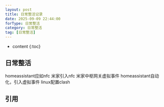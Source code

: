```yaml
---
layout: post
title: 日常整活记录
date: 2025-09-09 22:44:00
forType: 日常整活
category: 日常整活
tag: [日常整活]
---
```


* content
{:toc}

日常整活
---
homeassistant应如nfc
米家引入nfc
米家中枢网关虚拟事件
homeassistant自动化，引入虚拟事件
linux配置clash


引用
---
